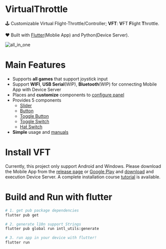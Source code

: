 # VirtualThrottle

🕹 Customizable Virtual Flight-Throttle/Controller; **VFT**: **V**FT **F**light **T**hrottle.

❤️ Built with [Flutter](https://github.com/flutter/flutter)(Moblie App) and Python(Device Server).

![all_in_one](https://user-images.githubusercontent.com/32453112/74083264-58513e00-4aa5-11ea-9a04-3be17603bb64.gif)

# Main Features

- Supports **all games** that support joystick input
- Support **WIFI**, **USB Serial**(WIP), **Bluetooth**(WIP) for connecting Mobile App with Device Server
- Places and **customize** components to [configure panel](https://github.com/junghyun397/VirtualThrottle/wiki/HELP:-how-to-place-and-modify-components-to-build-panel#eng-help-how-to-place-and-modify-components-to-build-panel)
- Provides 5 components
  - [Slider](https://github.com/junghyun397/VirtualThrottle/wiki/HELP:-how-to-place-and-modify-components-to-build-panel#slider)
  - [Button](https://github.com/junghyun397/VirtualThrottle/wiki/HELP:-how-to-place-and-modify-components-to-build-panel#button)
  - [Toggle Button](https://github.com/junghyun397/VirtualThrottle/wiki/HELP:-how-to-place-and-modify-components-to-build-panel#toggle-button)
  - [Toggle Switch](https://github.com/junghyun397/VirtualThrottle/wiki/HELP:-how-to-place-and-modify-components-to-build-panel#toggle-switch)
  - [Hat Switch](https://github.com/junghyun397/VirtualThrottle/wiki/HELP:-how-to-place-and-modify-components-to-build-panel#hat-switch)
- **Simple** usage and [manuals](https://github.com/junghyun397/VirtualThrottle/wiki)

# Install VFT

Currently, this project only support Android and Windows. Please download the Mobile App from the [release page](https://github.com/junghyun397/VirtualThrottle/releases) or [Google Play](https://play.google.com/store/apps/details?id=com.junghyun397.dev.virtual_flight_throttle) and [download]((https://github.com/junghyun397/VirtualThrottle/releases)) and execution Device Server. A complete installation course [tutorial](https://github.com/junghyun397/VirtualThrottle/wiki/STEP-BY-STEP:-how-to-install-VFT-Flight-Throttle) is available.

# Build and Run with flutter
```sh
# 1. get pub package dependencies
flutter pub get

# 2. generate l10n support Strings
flutter pub global run intl_utils:generate

# 3. run app in your device with flutter! 
flutter run
```